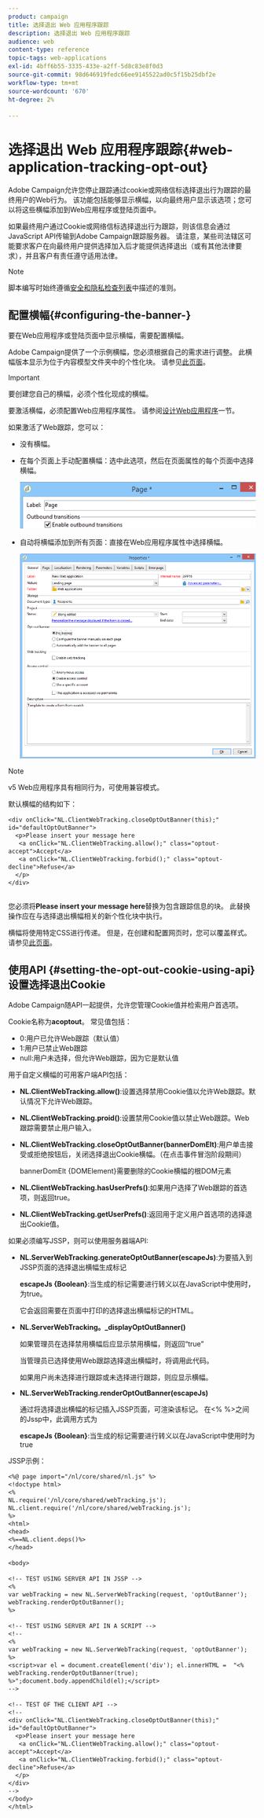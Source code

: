 ```yaml
---
product: campaign
title: 选择退出 Web 应用程序跟踪
description: 选择退出 Web 应用程序跟踪
audience: web
content-type: reference
topic-tags: web-applications
exl-id: 4bff6b55-3335-433e-a2ff-5d8c83e8f0d3
source-git-commit: 98d646919fedc66ee9145522ad0c5f15b25dbf2e
workflow-type: tm+mt
source-wordcount: '670'
ht-degree: 2%

---
```


# 选择退出 Web 应用程序跟踪{#web-application-tracking-opt-out}

Adobe Campaign允许您停止跟踪通过cookie或网络信标选择退出行为跟踪的最终用户的Web行为。 该功能包括能够显示横幅，以向最终用户显示该选项；您可以将这些横幅添加到Web应用程序或登陆页面中。

如果最终用户通过Cookie或网络信标选择退出行为跟踪，则该信息会通过JavaScript API传输到Adobe Campaign跟踪服务器。 请注意，某些司法辖区可能要求客户在向最终用户提供选择加入后才能提供选择退出（或有其他法律要求），并且客户有责任遵守适用法律。

>[!NOTE]
>
>脚本编写时始终遵循[安全和隐私检查列表](https://helpx.adobe.com/campaign/kb/acc-security.html#dev)中描述的准则。

## 配置横幅{#configuring-the-banner-}

要在Web应用程序或登陆页面中显示横幅，需要配置横幅。

Adobe Campaign提供了一个示例横幅，您必须根据自己的需求进行调整。 此横幅版本显示为位于内容模型文件夹中的个性化块。 请参见[此页面](../../delivery/using/personalization-blocks.md)。

>[!IMPORTANT]
>
>要创建您自己的横幅，必须个性化现成的横幅。

要激活横幅，必须配置Web应用程序属性。 请参阅[设计Web应用程序](../../web/using/designing-a-web-application.md)一节。

如果激活了Web跟踪，您可以：

* 没有横幅。
* 在每个页面上手动配置横幅：选中此选项，然后在页面属性的每个页面中选择横幅。

   ![](assets/pageproperties.png)

* 自动将横幅添加到所有页面：直接在Web应用程序属性中选择横幅。

   ![](assets/optoutconfig.png)

>[!NOTE]
>
>v5 Web应用程序具有相同行为，可使用兼容模式。

默认横幅的结构如下：

```
<div onClick="NL.ClientWebTracking.closeOptOutBanner(this);" id="defaultOptOutBanner">
  <p>Please insert your message here
   <a onClick="NL.ClientWebTracking.allow();" class="optout-accept">Accept</a>
   <a onClick="NL.ClientWebTracking.forbid();" class="optout-decline">Refuse</a>
  </p>
</div>
      
```

您必须将&#x200B;**Please insert your message here**&#x200B;替换为包含跟踪信息的块。 此替换操作应在与选择退出横幅相关的新个性化块中执行。

横幅将使用特定CSS进行传递。 但是，在创建和配置网页时，您可以覆盖样式。 请参见[此页面](../../web/using/content-editor-interface.md)。

## 使用API {#setting-the-opt-out-cookie-using-api}设置选择退出Cookie

Adobe Campaign随API一起提供，允许您管理Cookie值并检索用户首选项。

Cookie名称为&#x200B;**acoptout**。 常见值包括：

* 0:用户已允许Web跟踪（默认值）
* 1:用户已禁止Web跟踪
* null:用户未选择，但允许Web跟踪，因为它是默认值

用于自定义横幅的可用客户端API包括：

* **NL.ClientWebTracking.allow()**:设置选择禁用Cookie值以允许Web跟踪。默认情况下允许Web跟踪。
* **NL.ClientWebTracking.proid()**:设置禁用Cookie值以禁止Web跟踪。Web跟踪需要禁止用户输入。
* **NL.ClientWebTracking.closeOptOutBanner(bannerDomElt)**:用户单击接受或拒绝按钮后，关闭选择退出Cookie横幅。（在点击事件冒泡阶段期间）

   bannerDomElt {DOMElement}需要删除的Cookie横幅的根DOM元素

* **NL.ClientWebTracking.hasUserPrefs()**:如果用户选择了Web跟踪的首选项，则返回true。
* **NL.ClientWebTracking.getUserPrefs()**:返回用于定义用户首选项的选择退出Cookie值。

如果必须编写JSSP，则可以使用服务器端API:

* **NL.ServerWebTracking.generateOptOutBanner(escapeJs)**:为要插入到JSSP页面的选择退出横幅生成标记

   **escapeJs {Boolean}**:当生成的标记需要进行转义以在JavaScript中使用时，为true。

   它会返回需要在页面中打印的选择退出横幅标记的HTML。

* **NL.ServerWebTracking。_displayOptOutBanner()**

   如果管理员在选择禁用横幅后应显示禁用横幅，则返回“true”

   当管理员已选择使用Web跟踪选择退出横幅时，将调用此代码。

   如果用户尚未选择进行跟踪或未选择进行跟踪，则应显示横幅。

* **NL.ServerWebTracking.renderOptOutBanner(escapeJs)**

   通过将选择退出横幅的标记插入JSSP页面，可渲染该标记。 在&lt;% %>之间的Jssp中，此调用方式为

   **escapeJs {Boolean}**:当生成的标记需要进行转义以在JavaScript中使用时为true

JSSP示例：

```
<%@ page import="/nl/core/shared/nl.js" %>
<!doctype html>
<%
NL.require('/nl/core/shared/webTracking.js');
NL.client.require('/nl/core/shared/webTracking.js');
%>
<html>
<head>
<%==NL.client.deps()%>
</head>

<body>

<!-- TEST USING SERVER API IN JSSP -->
<% 
var webTracking = new NL.ServerWebTracking(request, 'optOutBanner');
webTracking.renderOptOutBanner();
%>

<!-- TEST USING SERVER API IN A SCRIPT -->
<!--
<% 
var webTracking = new NL.ServerWebTracking(request, 'optOutBanner');
%>
<script>var el = document.createElement('div'); el.innerHTML =  "<% webTracking.renderOptOutBanner(true); %>";document.body.appendChild(el);</script>
-->

<!-- TEST OF THE CLIENT API -->
<!--
<div onClick="NL.ClientWebTracking.closeOptOutBanner(this);" id="defaultOptOutBanner">
  <p>Please insert your message here
   <a onClick="NL.ClientWebTracking.allow();" class="optout-accept">Accept</a>
   <a onClick="NL.ClientWebTracking.forbid();" class="optout-decline">Refuse</a>
  </p>
</div>
-->
</body>
</html>
```
